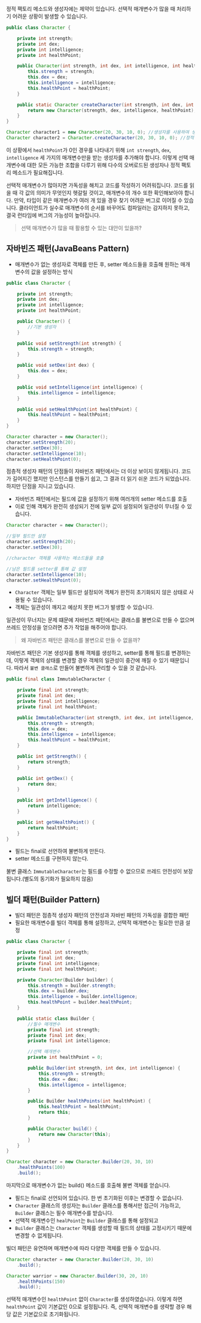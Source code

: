 정적 팩토리 메소드와 생성자에는 제약이 있습니다. 선택적 매개변수가 많을 때 처리하기 어려운 상황이 발생할 수 있습니다.

```java
public class Character {

    private int strength;
    private int dex;
    private int intelligence;
    private int healthPoint;

    public Character(int strength, int dex, int intelligence, int healthPoint) {
        this.strength = strength;
        this.dex = dex;
        this.intelligence = intelligence;
        this.healthPoint = healthPoint;
    }

    public static Character createCharacter(int strength, int dex, int intelligence, int healthPoint) {
        return new Character(strength, dex, intelligence, healthPoint);
    }
}
```

```java
Character character1 = new Character(20, 30, 10, 0); //생성자를 사용하여 생성
Character character2 = Character.createCharacter(20, 30, 10, 0); //정적 팩토리 메소드로 생성
```

이 상황에서 `healthPoint`가 0인 경우를 나타내기 위해 `int strength`, `dex`, `intelligence` 세 가지의 매개변수만을 받는 생성자를 추가해야 합니다. 이렇게 선택 매개변수에 대한 모든 가능한 조합을 다루기 위해 다수의 오버로드된 생성자나 정적 팩토리 메소드가 필요해집니다.

선택적 매개변수가 많아지면 가독성을 해치고 코드를 작성하기 어려워집니다. 코드를 읽을 때 각 값의 의미가 무엇인지 헷갈릴 것이고, 매개변수의 개수 또한 확인해보아야 합니다. 만약, 타입이 같은 매개변수가 여러 개 있을 경우 찾기 어려운 버그로 이어질 수 있습니다. 클라이언트가 실수로 매개변수의 순서를 바꾸어도 컴파일러는 감지하지 못하고, 결국 런타임에 버그의 가능성이 높아집니다.

> 선택 매개변수가 많을 때 활용할 수 있는 대안이 있을까?

## 자바빈즈 패턴(JavaBeans Pattern)

- 매개변수가 없는 생성자로 객체를 만든 후, setter 메소드들을 호출해 원하는 매개변수의 값을 설정하는 방식

```java
public class Character {

    private int strength;
    private int dex;
    private int intelligence;
    private int healthPoint;

    public Character() {
        //기본 생성자
    }

    public void setStrength(int strength) {
        this.strength = strength;
    }

    public void setDex(int dex) {
        this.dex = dex;
    }

    public void setIntelligence(int intelligence) {
        this.intelligence = intelligence;
    }

    public void setHealthPoint(int healthPoint) {
        this.healthPoint = healthPoint;
    }
}
```

```java
Character character = new Character();
character.setStrength(20);
character.setDex(30);
character.setIntelligence(10);
character.setHealthPoint(0);
```

점층적 생성자 패턴의 단점들이 자바빈즈 패턴에서는 더 이상 보이지 않게됩니다. 코드가 길어지긴 했지만 인스턴스를 만들기 쉽고, 그 결과 더 읽기 쉬운 코드가 되었습니다. 하지만 단점을 지니고 있습니다.

- 자바빈즈 패턴에서는 필드에 값을 설정하기 위해 여러개의 setter 메소드를 호출
- 이로 인해 객체가 완전히 생성되기 전에 일부 값이 설정되어 일관성이 무너질 수 있습니다.

```java
Character character = new Character(); 

//일부 필드만 설정
character.setStrength(20);
character.setDex(30);

//character 객체를 사용하는 메소드들을 호출

//남은 필드를 setter를 통해 값 설정
character.setIntelligence(10);
character.setHealthPoint(0);
```

- `Character` 객체는 일부 필드만 설정되어 객체가 완전히 초기화되지 않은 상태로 사용될 수 있습니다.
- 객체는 일관성이 깨지고 예상치 못한 버그가 발생할 수 있습니다.

일관성이 무너지는 문제 떄문에 자바빈즈 패턴에서는 클래스를 불변으로 만들 수 없으며 쓰레드 안정성을 얻으려면 추가 작업을 해주어야 합니다.

> 왜 자바빈즈 패턴은 클래스를 불변으로 만들 수 없을까?

자바빈즈 패턴은 기본 생성자를 통해 객체를 생성하고, setter를 통해 필드를 변경하는데, 이렇게 객체의 상태를 변경할 경우 객체의 일관성이 중간에 깨질 수 있기 때문입니다. 따라서 `불변 클래스`로 만들어 불변하게 관리할 수 있을 것 같습니다.

```java
public final class ImmutableCharacter {

    private final int strength;
    private final int dex;
    private final int intelligence;
    private final int healthPoint;

    public ImmutableCharacter(int strength, int dex, int intelligence, int healthPoint) {
        this.strength = strength;
        this.dex = dex;
        this.intelligence = intelligence;
        this.healthPoint = healthPoint;
    }

    public int getStrength() {
        return strength;
    }

    public int getDex() {
        return dex;
    }

    public int getIntelligence() {
        return intelligence;
    }

    public int getHealthPoint() {
        return healthPoint;
    }
}
```

- 필드는 final로 선언하여 불변하게 만든다.
- setter 메소드를 구현하지 않는다.

불변 클래스 `ImmutableCharacter`는 필드를 수정할 수 없으므로 쓰레드 안전성이 보장됩니다.(별도의 동기화가 필요하지 않음)

## 빌더 패턴(Builder Pattern)

- 빌더 패턴은 점층적 생성자 패턴의 안전성과 자바빈 패턴의 가독성을 결합한 패턴
- 필요한 매개변수를 빌더 객체를 통해 설정하고, 선택적 매개변수는 필요한 만큼 설정

```java
public class Character {

    private final int strength;
    private final int dex;
    private final int intelligence;
    private final int healthPoint;

    private Character(Builder builder) {
        this.strength = builder.strength;
        this.dex = builder.dex;
        this.intelligence = builder.intelligence;
        this.healthPoint = builder.healthPoint;
    }

    public static class Builder {
        //필수 매개변수
        private final int strength;
        private final int dex;
        private final int intelligence;

        //선택 매개변수
        private int healthPoint = 0;

        public Builder(int strength, int dex, int intelligence) {
            this.strength = strength;
            this.dex = dex;
            this.intelligence = intelligence;
        }

        public Builder healthPoints(int healthPoint) {
            this.healthPoint = healthPoint;
            return this;
        }

        public Character build() {
            return new Character(this);
        }
    }
}
```

```java
Character character = new Character.Builder(20, 30, 10)
    .healthPoints(100)
    .build();
```

마지막으로 매개변수가 없는 build() 메소드를 호출해 불변 객체를 얻습니다.

- 필드는 final로 선언되어 있습니다. 한 번 초기화된 이후는 변경할 수 없습니다.
- `Character` 클래스의 생성자는 `Builder` 클래스를 통해서만 접근이 가능하고, `Builder` 클래스는 필수 매개변수를 받습니다.
- 선택적 매개변수인 `healPoint`는 `Builder` 클래스를 통해 설정되고
- `Builder` 클래스는 `Character` 객체를 생성할 때 필드의 상태를 고정시키기 때문에 변경할 수 없게됩니다.

빌더 패턴은 유연하며 매개변수에 따라 다양한 객체를 만들 수 있습니다.

```java
Character character = new Character.Builder(20, 30, 10)
    .build();
```

```java
Character warrior = new Character.Builder(30, 20, 10)
    .healthPoints(150)
    .build();
```

선택적 매개변수인 `healthPoint` 없이 `Character`를 생성하였습니다. 이렇게 하면 `healthPoint` 값이 기본값인 0으로 설정됩니다. 즉, 선택적 매개변수를 생략할 경우 해당 값은 기본값으로 초기화됩니다.